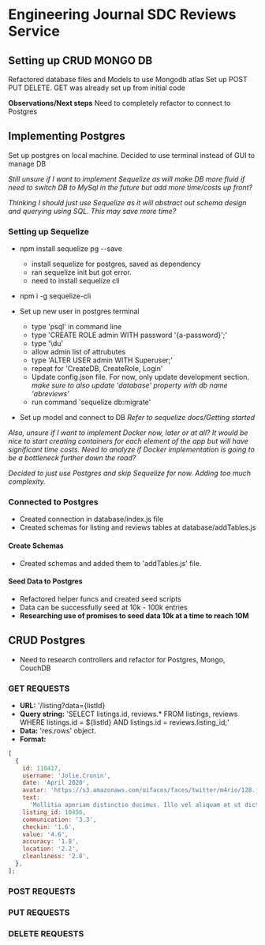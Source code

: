 # Engineering Journal SDC Reviews Service

## Setting up CRUD MONGO DB

Refactored database files and Models to use Mongodb atlas
Set up POST PUT DELETE. GET was already set up from initial code

**Observations/Next steps**
Need to completely refactor to connect to Postgres

## Implementing Postgres

Set up postgres on local machine.
Decided to use terminal instead of GUI to manage DB

_Still unsure if I want to implement Sequelize as will make DB more fluid if need to switch DB to MySql in the future but add more time/costs up front?_

_Thinking I should just use Sequelize as it will abstract out schema design and querying using SQL. This may save more time?_

### Setting up Sequelize

- npm install sequelize pg --save

  - install sequelize for postgres, saved as dependency
  - ran sequelize init but got error.
  - need to install sequelize cli

- npm i -g sequelize-cli

- Set up new user in postgres terminal

  - type 'psql' in command line
  - type 'CREATE ROLE admin WITH password '{a-password}';'
  - type '\du'
  - allow admin list of attrubutes
  - type 'ALTER USER admin WITH Superuser;'
  - repeat for 'CreateDB, CreateRole, Login'
  - Update config.json file. For now, only update development section. _make sure to also update 'database' property with db name 'abreviews'_
  - run command 'sequelize db:migrate'

- Set up model and connect to DB _Refer to sequelize docs/Getting started_

_Also, unsure if I want to implement Docker now, later or at all? It would be nice to start creating containers for each element of the app but will have significant time costs. Need to analyze if Docker implementation is going to be a bottleneck further down the road?_

_Decided to just use Postgres and skip Sequelize for now. Adding too much complexity._

### Connected to Postgres

- Created connection in database/index.js file
- Created schemas for listing and reviews tables at database/addTables.js

#### Create Schemas

- Created schemas and added them to 'addTables.js' file.

#### Seed Data to Postgres

- Refactored helper funcs and created seed scripts
- Data can be successfully seed at 10k - 100k entries
- **Researching use of promises to seed data 10k at a time to reach 10M**

## CRUD Postgres

- Need to research controllers and refactor for Postgres, Mongo, CouchDB

### GET REQUESTS

- **URL:** '/listing?data={listId}
- **Query string:** 'SELECT listings.id, reviews.\* FROM listings, reviews WHERE listings.id = \${listId} AND listings.id = reviews.listing_id;'
- **Data:** 'res.rows' object.
- **Format:**

```javascript
[
  {
    id: 110417,
    username: 'Jolie.Cronin',
    date: 'April 2020',
    avatar: 'https://s3.amazonaws.com/uifaces/faces/twitter/m4rio/128.jpg',
    text:
      'Mollitia aperiam distinctio ducimus. Illo vel aliquam at ut dicta ut corrupti distinctio. Cupiditate minus est qui id sunt cum reiciendis praesentium. Numquam libero repellat corrupti.',
    listing_id: 10456,
    communication: '3.3',
    checkin: '1.6',
    value: '4.6',
    accuracy: '1.8',
    location: '2.2',
    cleanliness: '2.8',
  },
];
```

### POST REQUESTS

### PUT REQUESTS

### DELETE REQUESTS

